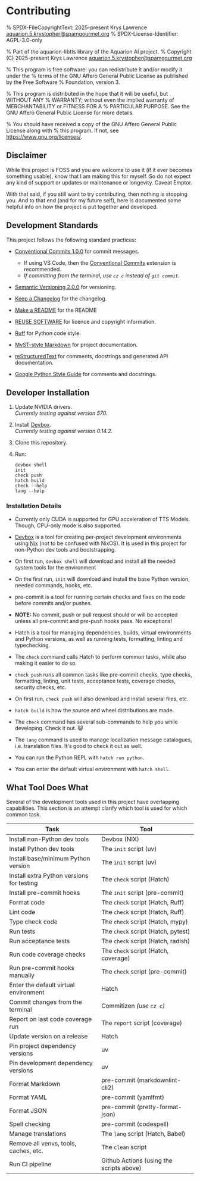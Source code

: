 # Contributing

% SPDX-FileCopyrightText: 2025-present Krys Lawrence <aquarion.5.krystopher@spamgourmet.org>
% SPDX-License-Identifier: AGPL-3.0-only

% Part of the aquarion-libtts library of the Aquarion AI project.
% Copyright (C) 2025-present Krys Lawrence <aquarion.5.krystopher@spamgourmet.org>

% This program is free software: you can redistribute it and/or modify it under the
% terms of the GNU Affero General Public License as published by the Free Software
% Foundation, version 3.

% This program is distributed in the hope that it will be useful, but WITHOUT ANY
% WARRANTY; without even the implied warranty of MERCHANTABILITY or FITNESS FOR A
% PARTICULAR PURPOSE. See the GNU Affero General Public License for more details.

% You should have received a copy of the GNU Affero General Public License along with
% this program. If not, see <https://www.gnu.org/licenses/>.

## Disclaimer

While this project is FOSS and you are welcome to use it (if it ever becomes something
usable), know that I am making this for myself. So do not expect any kind of support or
updates or maintenance or longevity.  Caveat Emptor.

With that said, if you still want to try contributing, then nothing is stopping you.
And to that end (and for my future self), here is documented some helpful info on how
the project is put together and developed.

## Development Standards

This project follows the following standard practices:

- [Conventional Commits 1.0.0](https://www.conventionalcommits.org/en/v1.0.0/) for
  commit messages.

  - If using VS Code, then the
    [Conventional Commits](https://marketplace.visualstudio.com/items?itemName=vivaxy.vscode-conventional-commits)
    extension is recommended.
  - _If committing from the terminal, use `cz c` instead of `git commit`._

- [Semantic Versioning 2.0.0](https://semver.org/spec/v2.0.0.html) for versioning.

- [Keep a Changelog](https://keepachangelog.com/en/1.1.0/) for the changelog.

- [Make a README](https://www.makeareadme.com/) for the README

- [REUSE SOFTWARE](https://reuse.software/) for licence and copyright information.

- [Ruff](https://docs.astral.sh/ruff/) for Python code style.

- [MyST-style Markdown](https://myst-parser.readthedocs.io/) for project documentation.

- [reStructuredText](https://www.sphinx-doc.org/en/master/usage/restructuredtext/basics.html#restructuredtext-primer)
  for comments, docstrings and generated API documentation.

- [Google Python Style Guide](https://google.github.io/styleguide/pyguide.html#38-comments-and-docstrings)
  for comments and docstrings.

## Developer Installation

1. Update NVIDIA drivers. \
   _Currently testing against version 570._

1. Install [Devbox](https://www.jetify.com/docs/devbox/installing_devbox/). \
   _Currently testing against version 0.14.2._

1. Clone this repository.

1. Run:

   ```console
   devbox shell
   init
   check push
   hatch build
   check --help
   lang --help
   ```

### Installation Details

- Currently only CUDA is supported for GPU acceleration of TTS Models.  Though, CPU-only
  mode is also supported.

- [Devbox](https://www.jetify.com/devbox) is a tool for creating per-project development
  environments using [Nix](https://github.com/NixOS/nix) (not to be confused with
  NixOS).  It is used in this project for non-Python dev tools and bootstrapping.

- On first run, `devbox shell` will download and install all the needed system tools
  for the environment

- On the first run, `init` will download and install the base Python version, needed
  commands, hooks, etc.

- pre-commit is a tool for running certain checks and fixes on the code before commits
  and/or pushes.

- **NOTE:** No commit, push or pull request should or will be accepted unless all
  pre-commit and pre-push hooks pass.  No exceptions!

- Hatch is a tool for managing dependencies, builds, virtual environments and Python
  versions, as well as running tests, formatting, linting and typechecking.

- The `check` command calls Hatch to perform common tasks, while also making it easier
  to do so.

- `check push` runs all common tasks like pre-commit checks, type checks, formatting,
   linting, unit tests, acceptance tests, coverage checks, security checks, etc.

- On first run, `check push` will also download and install several files, etc.

- `hatch build` is how the source and wheel distributions are made.

- The `check` command has several sub-commands to help you while developing.  Check it
  out. 😺

- The `lang` command is used to manage localization message catalogues, i.e. translation
  files.  It's good to check it out as well.

- You can run the Python REPL with `hatch run python`.

- You can enter the default virtual environment with `hatch shell`.

## What Tool Does What

Several of the development tools used in this project have overlapping capabilities.
This section is an attempt clarify which tool is used for which common task.

| Task                                      | Tool                                     |
| ----------------------------------------- | ---------------------------------------- |
| Install non-Python dev tools              | Devbox (NIX)                             |
| Install Python dev tools                  | The `init` script (uv)                   |
| Install base/minimum Python version       | The `init` script (uv)                   |
| Install extra Python versions for testing | The `check` script (Hatch)               |
| Install pre-commit hooks                  | The `init` script (pre-commit)           |
| Format code                               | The `check` script (Hatch, Ruff)         |
| Lint code                                 | The `check` script (Hatch, Ruff)         |
| Type check code                           | The `check` script (Hatch, mypy)         |
| Run tests                                 | The `check` script (Hatch, pytest)       |
| Run acceptance tests                      | The `check` script (Hatch, radish)       |
| Run code coverage checks                  | The `check` script (Hatch, coverage)     |
| Run pre-commit hooks manually             | The `check` script (pre-commit)          |
| Enter the default virtual environment     | Hatch                                    |
| Commit changes from the terminal          | Commitizen _(use `cz c`)_                |
| Report on last code coverage run          | The `report` script (coverage)           |
| Update version on a release               | Hatch                                    |
| Pin project dependency versions           | uv                                       |
| Pin development dependency versions       | uv                                       |
| Format Markdown                           | pre-commit (markdownlint-cli2)           |
| Format YAML                               | pre-commit (yamlfmt)                     |
| Format JSON                               | pre-commit (pretty-format-json)          |
| Spell checking                            | pre-commit (codespell)                   |
| Manage translations                       | The `lang` script (Hatch, Babel)         |
| Remove all venvs, tools, caches, etc.     | The `clean` script                       |
| Run CI pipeline                           | Github Actions (using the scripts above) |
